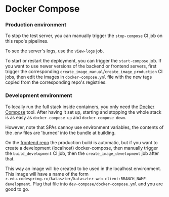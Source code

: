 # Docker Compose

### Production environment

To stop the test server, you can manually trigger the `stop-compose` CI job on this repo's pipelines.

To see the server's logs, use the `view-logs` job.

To start or restart the deployment, you can trigger the `start-compose` job. If you want to use newer versions of the backend or frontend servers, first trigger the corresponding `create_image_manual`/`create_image_production` CI jobs, then edit the images in `docker-compose.yml` file with the new tags copied from the corresponding repo's registries.

### Development environment

To locally run the full stack inside containers, you only need the [Docker Compose](https://docs.docker.com/compose/install/) tool. After having it set up, starting and stopping the whole stack is as easy as `docker-compose up` and `docker-compose down`.

However, note that SPAs cannoy use environment variables, the contents of the .env files are 'burned' into the bundle at building.

On the [frontend repo](https://git.edu.codespring.ro/kataszter/kataszter-web-client) the production build is automatic, but if you want to create a development (localhost) docker-compose, then manually trigger the `build_development` CI job, then the `create_image_development` job after that.

This way an image will be created to be used in the localhost environment. This image will have a name of the form `r.edu.codespring.ro/kataszter/kataszter-web-client:BRANCH_NAME-development`. Plug that file into `dev-compose/docker-compose.yml` and you are good to go.
